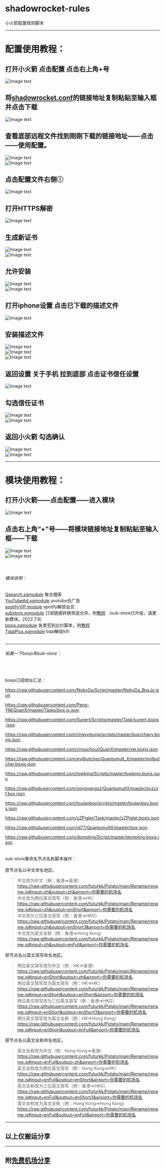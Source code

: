 # shadowrocket-rules
小火箭配置规则脚本  
****
# 配置使用教程：  
## 打开小火箭 点击配置 点击右上角+号  
![Image text](https://github.com/deezertidal/shadowrocket-rules/blob/main/IMG/1a.png)  

## 将[shadowrocket.conf](https://raw.githubusercontent.com/deezertidal/shadowrocket-rules/main/shadowrocket.conf)的链接地址复制粘贴至输入框并点击下载  
![Image text](https://github.com/deezertidal/shadowrocket-rules/blob/main/IMG/2.png)  

## 查看底部远程文件找到刚刚下载的链接地址——点击——使用配置。  
![Image text](https://github.com/deezertidal/shadowrocket-rules/blob/main/IMG/3.png)  
![Image text](https://github.com/deezertidal/shadowrocket-rules/blob/main/IMG/4.png)  

## 点击配置文件右侧ⓘ  
![Image text](https://github.com/deezertidal/shadowrocket-rules/blob/main/IMG/5.png)  
## 打开HTTPS解密   
![Image text](https://github.com/deezertidal/shadowrocket-rules/blob/main/IMG/6.png)  
## 生成新证书  
![Image text](https://github.com/deezertidal/shadowrocket-rules/blob/main/IMG/7.png)  
![Image text](https://github.com/deezertidal/shadowrocket-rules/blob/main/IMG/8.png)  
## 允许安装  
![Image text](https://github.com/deezertidal/shadowrocket-rules/blob/main/IMG/9.png)  
![Image text](https://github.com/deezertidal/shadowrocket-rules/blob/main/IMG/10.png)  
## 打开iphone设置 点击已下载的描述文件  
![Image text](https://github.com/deezertidal/shadowrocket-rules/blob/main/IMG/11.png)  
## 安装描述文件  
![Image text](https://github.com/deezertidal/shadowrocket-rules/blob/main/IMG/12.png)  
![Image text](https://github.com/deezertidal/shadowrocket-rules/blob/main/IMG/13.png)  
![Image text](https://github.com/deezertidal/shadowrocket-rules/blob/main/IMG/14.png)  
## 返回设置 关于手机 拉到底部 点击证书信任设置 
![Image text](https://github.com/deezertidal/shadowrocket-rules/blob/main/IMG/14.5.png)  
## 勾选信任证书  
![Image text](https://github.com/deezertidal/shadowrocket-rules/blob/main/IMG/15.png)  
![Image text](https://github.com/deezertidal/shadowrocket-rules/blob/main/IMG/16.png)  
## 返回小火箭 勾选确认  
![Image text](https://github.com/deezertidal/shadowrocket-rules/blob/main/IMG/17.png)  
![Image text](https://github.com/deezertidal/shadowrocket-rules/blob/main/IMG/18.png)  
****
# 模块使用教程：  
## 打开小火箭——点击配置——进入模块  
![Image text](https://github.com/deezertidal/shadowrocket-rules/blob/main/IMG/1sg.png)  
## 点击右上角“+”号——将模块链接地址复制粘贴至输入框——下载  
![Image text](https://github.com/deezertidal/shadowrocket-rules/blob/main/IMG/2sg.png)  
![Image text](https://github.com/deezertidal/shadowrocket-rules/blob/main/IMG/3sg.png)  
<br>
<br>
###### 模块说明：  
[Qsearch.sgmodule](https://raw.githubusercontent.com/deezertidal/shadowrocket-rules/main/modules/Qsearch.sgmodule) 聚合搜索  
[YouTubeAd.sgmodule](https://raw.githubusercontent.com/deezertidal/shadowrocket-rules/main/modules/YouTubeAd.sgmodule) youtube去广告  
[spotifyVIP.module](https://raw.githubusercontent.com/deezertidal/shadowrocket-rules/main/modules/spotifyVIP.module) spotify解锁会员  
[substore.sgmodule](https://raw.githubusercontent.com/deezertidal/shadowrocket-rules/main/modules/substore.sgmodule) 订阅链接转换筛选合并，附[教程](https://www.notion.so/Sub-Store-6259586994d34c11a4ced5c406264b46)  （sub-store已升级，请更新模块。2022.7.9）  
[boxjs.sgmodule](https://raw.githubusercontent.com/deezertidal/shadowrocket-rules/main/modules/boxjs.sgmodule) 各类签到比价脚本，附[教程](https://github.com/chavyleung/scripts#boxjs)  
[TidalPlus.sgmodule](https://raw.githubusercontent.com/deezertidal/shadowrocket-rules/main/modules/TidalPlus.sgmodule) tidal解锁hifi
<br>
<br>
****
###### 拓展一下boxjs和sub-store：  
<br>
<br>
boxjs订阅地址汇总：  

https://raw.githubusercontent.com/NobyDa/Script/master/NobyDa_BoxJs.json

https://raw.githubusercontent.com/Peng-YM/QuanX/master/Tasks/box.js.json

https://raw.githubusercontent.com/Sunert/Scripts/master/Task/sunert.boxjs.json

https://raw.githubusercontent.com/chavyleung/scripts/master/box/chavy.boxjs.json

https://raw.githubusercontent.com/chouchoui/QuanX/master/vei.boxjs.json

https://raw.githubusercontent.com/evilbutcher/Quantumult_X/master/evilbutcher.boxjs.json

https://raw.githubusercontent.com/lowking/Scripts/master/lowking.boxjs.json

https://raw.githubusercontent.com/songyangzz/QuantumultX/master/syzzzf.box.json

https://raw.githubusercontent.com/toulanboy/scripts/master/toulanboy.boxjs.json

https://raw.githubusercontent.com/zZPiglet/Task/master/zZPiglet.boxjs.json

https://raw.githubusercontent.com/id77/QuantumultX/master/box.json

https://raw.githubusercontent.com/dompling/Script/master/dompling.boxjs.json
<br>
<br>
<br>
sub-store重命名节点名称脚本操作：  
<br>
原节点名以中文命名地区。
 > 中文改为中文（例：香港=>香港）
 > https://raw.githubusercontent.com/futurkk/Potato/main/Rename/rename.js#input=zh&output=zh&airport=你需要的机场名  
 > 中文改为两位英文简写（例：香港=>HK）
 > https://raw.githubusercontent.com/futurkk/Potato/main/Rename/rename.js#input=zh&output=enShort&airport=你需要的机场名  
 > 中文改为三位英文简写（例：香港=>HKG）
 > https://raw.githubusercontent.com/futurkk/Potato/main/Rename/rename.js#input=zh&output=enShort3&airport=你需要的机场名  
 > 中文改为英文全称（例：香港=>Hong Kong）
 > https://raw.githubusercontent.com/futurkk/Potato/main/Rename/rename.js#input=zh&output=enFull&airport=你需要的机场名  

 原节点名以英文简写命名地区。
 > 两位英文简写改为中文（例：HK=>香港）
 > https://raw.githubusercontent.com/futurkk/Potato/main/Rename/rename.js#input=enShort&output=zh&airport=你需要的机场名  
 > 两位英文简写改为英文简写（例：HK=>HK）
 > https://raw.githubusercontent.com/futurkk/Potato/main/Rename/rename.js#input=enShort&output=enShort&airport=你需要的机场名  
 > 两位英文简写改为三位英文简写（例：香港=>HKG）
 > https://raw.githubusercontent.com/futurkk/Potato/main/Rename/rename.js#input=enShort&output=enShort3&airport=你需要的机场名  
 > 两位英文简写改为英文全称（例：HK=>Hong Kong）
 > https://raw.githubusercontent.com/futurkk/Potato/main/Rename/rename.js#input=enShort&output=enFull&airport=你需要的机场名  

 原节点名以英文全称命名地区。
 > 英文全称改为中文（例：Hong Kong=>香港）
 > https://raw.githubusercontent.com/futurkk/Potato/main/Rename/rename.js#input=enFull&output=zh&airport=你需要的机场名  
 > 英文全称改为两位英文简写（例：Hong Kong=>HK）
 > https://raw.githubusercontent.com/futurkk/Potato/main/Rename/rename.js#input=enFull&output=enShort&airport=你需要的机场名  
 > 英文全称改为三位英文简写（例：香港=>HKG）
 > https://raw.githubusercontent.com/futurkk/Potato/main/Rename/rename.js#input=enFull&output=enShort3&airport=你需要的机场名  
 > 英文全称改为英文全称（例：Hong Kong=>Hong Kong）
 > https://raw.githubusercontent.com/futurkk/Potato/main/Rename/rename.js#input=enFull&output=enFull&airport=你需要的机场名  

****
## 以上仅搬运分享  
****
## 附[免费机场分享](https://github.com/deezertidal/freevpn/blob/main/README.md)
